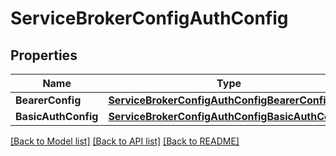 # ServiceBrokerConfigAuthConfig

## Properties
Name | Type | Description | Notes
------------ | ------------- | ------------- | -------------
**BearerConfig** | [**ServiceBrokerConfigAuthConfigBearerConfig**](ServiceBroker_Config_AuthConfig_BearerConfig.md) |  | [optional] 
**BasicAuthConfig** | [**ServiceBrokerConfigAuthConfigBasicAuthConfig**](ServiceBroker_Config_AuthConfig_BasicAuthConfig.md) |  | [optional] 

[[Back to Model list]](../README.md#documentation-for-models) [[Back to API list]](../README.md#documentation-for-api-endpoints) [[Back to README]](../README.md)


